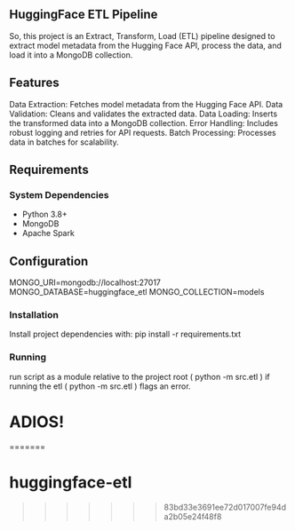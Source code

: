 ## HuggingFace ETL Pipeline
So, this project is an Extract, Transform, Load (ETL) pipeline designed to extract model metadata from the Hugging Face API, process the data, and load it into a MongoDB collection.

## Features
Data Extraction: Fetches model metadata from the Hugging Face API.
Data Validation: Cleans and validates the extracted data.
Data Loading: Inserts the transformed data into a MongoDB collection.
Error Handling: Includes robust logging and retries for API requests.
Batch Processing: Processes data in batches for scalability.

## Requirements
### System Dependencies
- Python 3.8+
- MongoDB
- Apache Spark

## Configuration
MONGO_URI=mongodb://localhost:27017
MONGO_DATABASE=huggingface_etl
MONGO_COLLECTION=models


### Installation
Install project dependencies with:
pip install -r requirements.txt

### Running
run script as a module relative to the project root ( python -m src.etl )
if running the etl ( python -m src.etl ) flags an error.





# ADIOS!
=======
# huggingface-etl
>>>>>>> 83bd33e3691ee72d017007fe94da2b05e24f48f8

